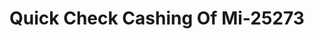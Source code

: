 ---
f_zip-code: 49684
f_state-code: MI
title: Quick Check Cashing Of Mi-25273
f_phone: 989-354-0130
f_city-only: Traverse City
f_address: 6449 Apple Blossom Lane Traverse City
f_location-unique-id: '25273'
slug: quick-check-cashing-of-mi-25273
updated-on: '2024-05-30T13:46:58.046Z'
created-on: '2024-05-30T13:36:59.803Z'
published-on: '2024-05-30T13:54:32.469Z'
f_city-state: cms/city/traverse-city-mi.md
f_company: cms/company/quick-check-cashing-of-mi.md
f_state: cms/state/michigan.md
layout: '[payday-loan].html'
tags: payday-loan
---